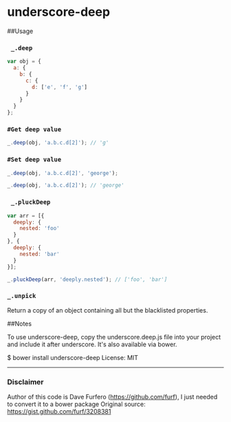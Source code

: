 # underscore-deep

##Usage

### ` _.deep`
```javascript
var obj = {
  a: {
    b: {
      c: {
        d: ['e', 'f', 'g']
      }
    }
  }
};
```

### `#Get deep value`
```javascript
_.deep(obj, 'a.b.c.d[2]'); // 'g'
```

### `#Set deep value`
```javascript
_.deep(obj, 'a.b.c.d[2]', 'george');

_.deep(obj, 'a.b.c.d[2]'); // 'george'
```

### ` _.pluckDeep`

```javascript
var arr = [{
  deeply: {
    nested: 'foo'
  }
}, {
  deeply: {
    nested: 'bar'
  }
}];

_.pluckDeep(arr, 'deeply.nested'); // ['foo', 'bar']
```


### `_.unpick`

Return a copy of an object containing all but the blacklisted properties.


##Notes

To use underscore-deep, copy the underscore.deep.js file into your project and include it after underscore. It's also available via bower.

$ bower install underscore-deep
License: MIT

---

### Disclaimer

Author of this code is Dave Furfero (https://github.com/furf), I just needed to convert it to a bower package
Original source: https://gist.github.com/furf/3208381

